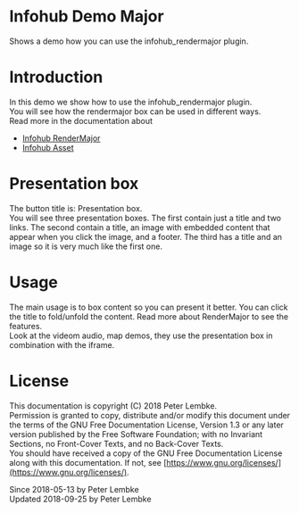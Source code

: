 # Infohub Demo Major
Shows a demo how you can use the infohub_rendermajor plugin.  

# Introduction
In this demo we show how to use the infohub_rendermajor plugin.  
You will see how the rendermajor box can be used in different ways.  
Read more in the documentation about  

- [Infohub RenderMajor](plugin,infohub_rendermajor)
- [Infohub Asset](plugin,infohub_asset)

# Presentation box
The button title is: Presentation box.  
You will see three presentation boxes. The first contain just a title and two links. The second contain a title, an image with embedded content that appear when you click the image, and a footer. The third has a title and an image so it is very much like the first one.  

# Usage
The main usage is to box content so you can present it better. You can click the title to fold/unfold the content. Read more about RenderMajor to see the features.  
Look at the videom audio, map demos, they use the presentation box in combination with the iframe.  

# License
This documentation is copyright (C) 2018 Peter Lembke.  
Permission is granted to copy, distribute and/or modify this document under the terms of the GNU Free Documentation License, Version 1.3 or any later version published by the Free Software Foundation; with no Invariant Sections, no Front-Cover Texts, and no Back-Cover Texts.  
You should have received a copy of the GNU Free Documentation License along with this documentation. If not, see [https://www.gnu.org/licenses/](https://www.gnu.org/licenses/).  

Since 2018-05-13 by Peter Lembke  
Updated 2018-09-25 by Peter Lembke  
